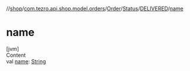 //[shop](../../../../../index.md)/[com.tezro.api.shop.model.orders](../../../index.md)/[Order](../../index.md)/[Status](../index.md)/[DELIVERED](index.md)/[name](name.md)



# name  
[jvm]  
Content  
val [name](name.md): [String](https://kotlinlang.org/api/latest/jvm/stdlib/kotlin/-string/index.html)  




